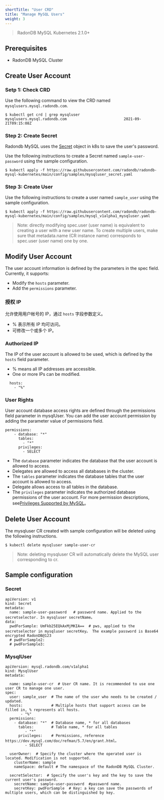 ```yaml
---
shortTitle: "User CRD"
title: "Manage MySQL Users"
weight: 3
---
```

> RadonDB MySQL Kubernetes 2.1.0+

## Prerequisites

- RadonDB MySQL Cluster

## Create User Account

### Setp 1: Check CRD

Use the following command to view the CRD named `mysqlusers.mysql.radondb.com`.

```shell
$ kubectl get crd | grep mysqluser
mysqlusers.mysql.radondb.com                          2021-09-21T09:15:08Z
```

### Step 2: Create Secret

Radondb MySQL uses the [Secret](https://kubernetes.io/docs/concepts/configuration/secret/) object in k8s to save the user's password.

Use the following instructions to create a Secret named `sample-user-password` using the sample configuration.

```shell
$ kubectl apply -f https://raw.githubusercontent.com/radondb/radondb-mysql-kubernetes/main/config/samples/mysqluser_secret.yaml
```

### Step 3: Create User

Use the following instructions to create a user named `sample_user` using the sample configuration.

```shell
$ kubectl apply -f https://raw.githubusercontent.com/radondb/radondb-mysql-kubernetes/main/config/samples/mysql_v1alpha1_mysqluser.yaml 
```

> Note: directly modifying spec.user (user name) is equivalent to creating a user with a new user name. To create multiple users, make sure that metadata.name (CR instance name) corresponds to spec.user (user name) one by one.

## Modify User Account

The user account information is defined by the parameters in the spec field. Currently, it supports:
* Modify the `hosts` parameter.
* Add the `permissions` parameter.

### 授权 IP

允许使用用户帐号的 IP，通过 `hosts` 字段参数定义。

* % 表示所有 IP 均可访问。
* 可修改一个或多个 IP。

### Authorized IP
The IP of the user account is allowed to be used, which is defined by the `hosts` field parameter.
* % means all IP addresses are accessible.
* One or more IPs can be modified.

```shell
  hosts: 
    - "%"
```

### User Rights
User account database access rights are defined through the permissions field parameter in mysqlUser. You can add the user account permission by adding the parameter value of permissions field.

```plain
permissions:
    - database: "*"
      tables:
        - "*"
      privileges:
        - SELECT
```
* The `database` parameter indicates the database that the user account is allowed to access. 
* Delegates are allowed to access all databases in the cluster.
* The `tables` parameter indicates the database tables that the user account is allowed to access. 
* Delegate allows access to all tables in the database.
* The `privileges` parameter indicates the authorized database permissions of the user account. For more permission descriptions, see[Privileges Supported by MySQL](https://dev.mysql.com/doc/refman/5.7/en/grant.html)。

## Delete User Account
The mysqluser CR created with sample configuration will be deleted using the following instructions.

```shell
$ kubectl delete mysqluser sample-user-cr
```

> Note: deleting mysqluser CR will automatically delete the MySQL user corresponding to cr.

## Sample configuration

### Secret

```shell
apiVersion: v1
kind: Secret
metadata:
  name: sample-user-password   # password name. Applied to the secretselector. In mysqluser secretName。  
data:
  pwdForSample: UmFkb25EQkAxMjMKIA==  # pws, applied to the secretselector in mysqluser secretKey。 The example password is Base64 encrypted RadonDB@123
  # pwdForSample2:
  # pwdForSample3:
```

### MysqlUser

```plain
apiVersion: mysql.radondb.com/v1alpha1
kind: MysqlUser
metadata:
 
  name: sample-user-cr  # User CR name. It is recommended to use one user CR to manage one user.
spec:
  user: sample_user  # The name of the user who needs to be created / updated.
  hosts:             # Multiple hosts that support access can be filled in, % represents all hosts.
       - "%"
  permissions:
    - database: "*"  # Database name, * for all databases
      tables:        # Table name, * for all tables
         - "*"
      privileges:    # Permissions, reference https://dev.mysql.com/doc/refman/5.7/en/grant.html。
         - SELECT
  
  userOwner:  # Specify the cluster where the operated user is located. Modification is not supported.
    clusterName: sample
    nameSpace: default # The namespace of the RadonDB MySQL Cluster. 
  
  secretSelector:  # Specify the user's key and the key to save the current user's password.
    secretName: sample-user-password  #password name. 
    secretKey: pwdForSample  # Key: a key can save the passwords of multiple users, which can be distinguished by key.
```